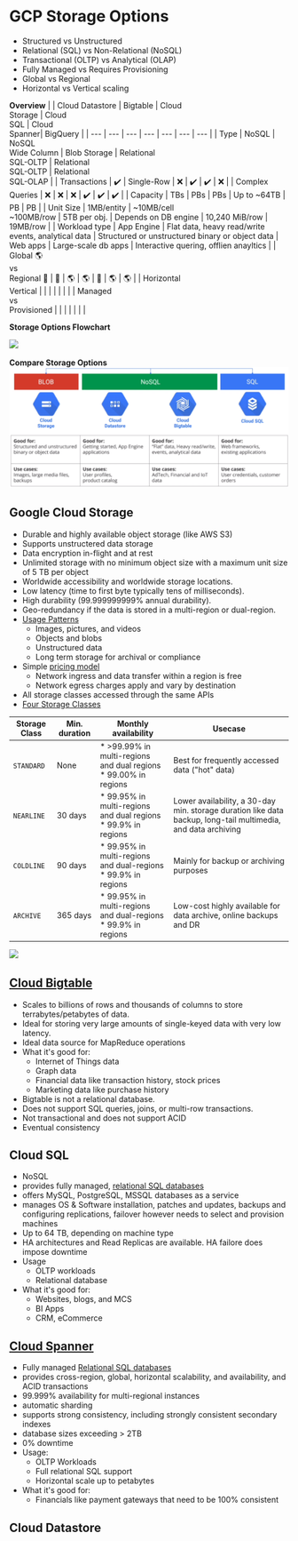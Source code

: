# GCP Storage Options

* Structured vs Unstructured
* Relational (SQL) vs Non-Relational (NoSQL)
* Transactional (OLTP) vs Analytical (OLAP)
* Fully Managed vs Requires Provisioning
* Global vs Regional
* Horizontal vs Vertical scaling

<b>Overview</b>
|       | Cloud Datastore | Bigtable | Cloud<br>Storage | Cloud<br>SQL | Cloud<br>Spanner| BigQuery |
|  ---  |  ---  |  ---  |  ---  |  ---  |  ---  |  ---  |
| Type      | NoSQL | NoSQL<br>Wide Column | Blob Storage | Relational<br>SQL-OLTP | Relational<br>SQL-OLTP | Relational<br>SQL-OLAP |
| Transactions | :heavy_check_mark: | Single-Row     | :x:      |  :heavy_check_mark:     |  :heavy_check_mark:   | :x:      |
| Complex Queries | :x:      | :x:      | :x:        |  :heavy_check_mark:    |  :heavy_check_mark:     |   :heavy_check_mark:    |
| Capacity | TBs      | PBs      | PBs      | Up to ~64TB      | PB      | PB      |
| Unit Size | 1MB/entity      | ~10MB/cell<br>~100MB/row     | 5TB per obj.      | Depends on DB engine      | 10,240 MiB/row      | 19MB/row       |
| Workload type | App Engine      | Flat data, heavy read/write events, analytical data      | Structured or unstructured binary or object data      | Web apps       | Large-scale db apps      | Interactive quering, offlien anayltics       |
| Global :earth_americas:<br>vs<br>Regional :japan: | :japan: | :earth_americas: | :earth_americas: | :japan: | :earth_americas: | :earth_americas: |
| Horizontal<br>Vertical | | | | | | |
| Managed<br>vs<br>Provisioned | | | | | | |



<b>Storage Options Flowchart</b>

![](https://miro.medium.com/max/700/1*uAxoEkgJPmD_TUbcObfKeA.png)

<b>Compare Storage Options</b>
![](../../images/compare-storage-in-gcp.png)

## Google Cloud Storage
* Durable and highly available object storage (like AWS S3)
* Supports unstructered data storage
* Data encryption in-flight and at rest
* Unlimited storage with no minimum object size with a maximum unit size of 5 TB per object
* Worldwide accessibility and worldwide storage locations.
* Low latency (time to first byte typically tens of milliseconds).
* High durability (99.999999999% annual durability).
* Geo-redundancy if the data is stored in a multi-region or dual-region.
* <u>Usage Patterns</u>
    * Images, pictures, and videos
    * Objects and blobs
    * Unstructured data
    * Long term storage for archival or compliance
* Simple [pricing model](https://cloud.google.com/storage/pricing)
    * Network ingress and data transfer within a region is free
    * Network egress charges apply and vary by destination
* All storage classes accessed through the same APIs
* [Four Storage Classes](https://cloud.google.com/storage/docs/storage-classes)


|  Storage Class | Min. duration | Monthly availability | Usecase |
|  ---  |  ---  |  ---  | --- |
| `STANDARD` | None      | * >99.99% in multi-regions and dual regions<br> * 99.00% in regions  | Best for frequently accessed data ("hot" data) |
| `NEARLINE`  | 30 days      | * 99.95% in multi-regions and dual regions<br> * 99.9% in regions | Lower availability, a 30-day min. storage duration like data backup, long-tail multimedia, and data archiving |
|  `COLDLINE`| 90 days      | * 99.95% in multi-regions and dual-regions<br> * 99.9% in regions      | Mainly for backup or archiving purposes |
| `ARCHIVE` | 365 days      | * 99.95% in multi-regions and dual-regions<br> * 99.9% in regions | Low-cost highly available for data archive, online backups and DR

![](https://miro.medium.com/max/700/1*Npk19yOdpcVkkATP6AkIkQ.jpeg)

## [Cloud Bigtable](https://cloud.google.com/bigtable/docs/overview)

* Scales to billions of rows and thousands of columns to store terrabytes/petabytes of data.
* Ideal for storing very large amounts of single-keyed data with very low latency.
* Ideal data source for MapReduce operations
* What it's good for:
    * Internet of Things data
    * Graph data
    * Financial data like transaction history, stock prices
    * Marketing data like purchase history
* Bigtable is not a relational database.
* Does not support SQL queries, joins, or multi-row transactions.
* Not transactional and does not support ACID
* Eventual consistency

## Cloud SQL

* NoSQL
* provides fully managed, <u>relational SQL databases</u>
* offers MySQL, PostgreSQL, MSSQL databases as a service
* manages OS & Software installation, patches and updates, backups and configuring replications, failover however needs to select and provision machines
* Up to 64 TB, depending on machine type
* HA architectures and Read Replicas are available. HA failore does impose downtime
* Usage
    * OLTP workloads
    * Relational database
* What it's good for:
    * Websites, blogs, and MCS
    * BI Apps
    * CRM, eCommerce

## [Cloud Spanner](https://cloud.google.com/spanner#all-features)
* Fully managed <u>Relational SQL databases</u>
* provides cross-region, global, horizontal scalability, and availability, and ACID transactions
* 99.999% availability for multi-regional instances
* automatic sharding
* supports strong consistency, including strongly consistent secondary indexes
* database sizes exceeding > 2TB
* 0% downtime
* Usage:
    * OLTP Workloads
    * Full relational SQL support
    * Horizontal scale up to petabytes
* What it's good for:
    * Financials like payment gateways that need to be 100% consistent

## Cloud Datastore